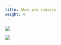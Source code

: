 ```yaml
---
title: Akce pro seniory
weight: 4
---
```

![](/images/uploads/cimbal.jpg)

![](/images/uploads/akce_senior.jpg)